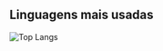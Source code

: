 ## Linguagens mais usadas
![Top Langs](https://github-readme-stats.vercel.app/api/top-langs/?username=Davi-Prussek&layout=compact&theme=blue-moon)
